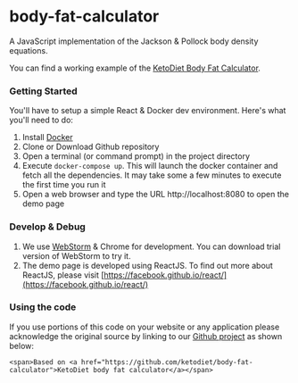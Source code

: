 # body-fat-calculator
A JavaScript implementation of the Jackson & Pollock body density equations.

You can find a working example of the [KetoDiet Body Fat Calculator](http://ketodietapp.com/body-fat-calculator).

### Getting Started

You'll have to setup a simple React & Docker dev environment. Here's what you'll need to do:

1. Install [Docker](https://docs.docker.com/docker-for-mac/)
1. Clone or Download Github repository
1. Open a terminal (or command prompt) in the project directory
1. Execute `docker-compose up`. This will launch the docker container and fetch all the dependencies. It may take some a few minutes to execute the first time you run it
1. Open a web browser and type the URL http://localhost:8080 to open the demo page

### Develop & Debug

1. We use [WebStorm](https://www.jetbrains.com/webstorm/) & Chrome for development. You can download  trial version of WebStorm to try it.
1. The demo page is developed using ReactJS. To find out more about ReactJS, please visit [https://facebook.github.io/react/](https://facebook.github.io/react/)
 

### Using the code

If you use portions of this code on your website or any application please acknowledge the original source by linking to our [Github project](https://github.com/ketodiet/body-fat-calculator) as shown below:

`<span>Based on <a href="https://github.com/ketodiet/body-fat-calculator">KetoDiet body fat calculator</a></span>`
